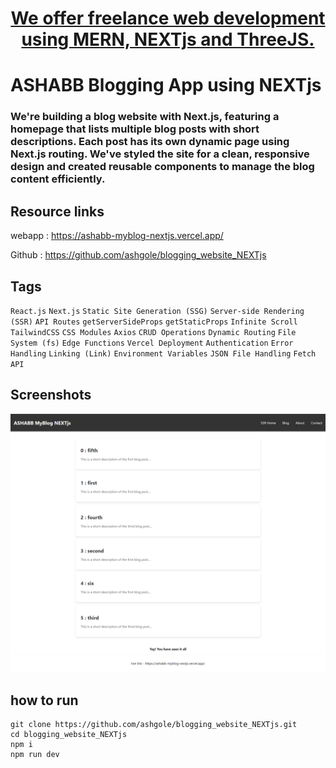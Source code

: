 <h1 align='center'>
<a href="https://ashabb.netlify.app/" target="_blank"> We offer freelance web development using MERN, NEXTjs and ThreeJS.</a>
</h1>

# ASHABB Blogging App using NEXTjs
 
### We're building a blog website with Next.js, featuring a homepage that lists multiple blog posts with short descriptions. Each post has its own dynamic page using Next.js routing. We've styled the site for a clean, responsive design and created reusable components to manage the blog content efficiently.

## Resource links

webapp : <a href="https://ashabb-myblog-nextjs.vercel.app/" target="_blank">https://ashabb-myblog-nextjs.vercel.app/</a>

Github : <a href="https://github.com/ashgole/blogging_website_NEXTjs" target="_blank">https://github.com/ashgole/blogging_website_NEXTjs</a>

## Tags

`React.js` `Next.js` `Static Site Generation (SSG)` `Server-side Rendering (SSR)` `API Routes` `getServerSideProps` `getStaticProps` `Infinite Scroll` `TailwindCSS` `CSS Modules` `Axios` `CRUD Operations` `Dynamic Routing` `File System (fs)` `Edge Functions` `Vercel Deployment` `Authentication` `Error Handling` `Linking (Link)` `Environment Variables` `JSON File Handling` `Fetch API`

## Screenshots

![home page](https://github.com/ashgole/blogging_website_NEXTjs/blob/main/screenshots/0.png)

## how to run

```
git clone https://github.com/ashgole/blogging_website_NEXTjs.git
cd blogging_website_NEXTjs
npm i
npm run dev
```
